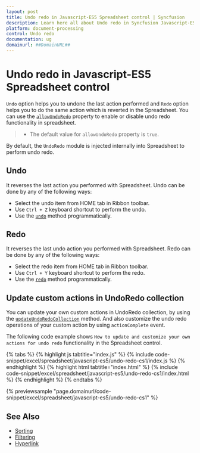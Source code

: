 ```yaml
---
layout: post
title: Undo redo in Javascript-ES5 Spreadsheet control | Syncfusion
description: Learn here all about Undo redo in Syncfusion Javascript-ES5 Spreadsheet control of Syncfusion Essential JS 2 and more.
platform: document-processing
control: Undo redo 
documentation: ug
domainurl: ##DomainURL##
---
```


# Undo redo in Javascript-ES5 Spreadsheet control

`Undo` option helps you to undone the last action performed and `Redo` option helps you to do the same action which is reverted in the Spreadsheet. You can use the [`allowUndoRedo`](https://ej2.syncfusion.com/javascript/documentation/api/spreadsheet/#allowundoredo) property to enable or disable undo redo functionality in spreadsheet.

> * The default value for `allowUndoRedo` property is `true`.

By default, the `UndoRedo` module is injected internally into Spreadsheet to perform undo redo.

## Undo

It reverses the last action you performed with Spreadsheet. Undo can be done by any of the following ways:

* Select the undo item from HOME tab in Ribbon toolbar.
* Use `Ctrl + Z` keyboard shortcut to perform the undo.
* Use the [`undo`](https://ej2.syncfusion.com/javascript/documentation/api/spreadsheet/#undo) method programmatically.

## Redo

It reverses the last undo action you performed with Spreadsheet. Redo can be done by any of the following ways:

* Select the redo item from HOME tab in Ribbon toolbar.
* Use `Ctrl + Y` keyboard shortcut to perform the redo.
* Use the [`redo`](https://ej2.syncfusion.com/javascript/documentation/api/spreadsheet/#redo) method programmatically.

## Update custom actions in UndoRedo collection

You can update your own custom actions in UndoRedo collection, by using the [`updateUndoRedoCollection`](https://ej2.syncfusion.com/javascript/documentation/api/spreadsheet/#updateundoredocollection) method. And also customize the undo redo operations of your custom action by using `actionComplete` event.

The following code example shows `How to update and customize your own actions for undo redo` functionality in the Spreadsheet control.

{% tabs %}
{% highlight js tabtitle="index.js" %}
{% include code-snippet/excel/spreadsheet/javascript-es5/undo-redo-cs1/index.js %}
{% endhighlight %}
{% highlight html tabtitle="index.html" %}
{% include code-snippet/excel/spreadsheet/javascript-es5/undo-redo-cs1/index.html %}
{% endhighlight %}
{% endtabs %}

{% previewsample "page.domainurl/code-snippet/excel/spreadsheet/javascript-es5/undo-redo-cs1" %}

## See Also

* [Sorting](./sort)
* [Filtering](./filter)
* [Hyperlink](./link)